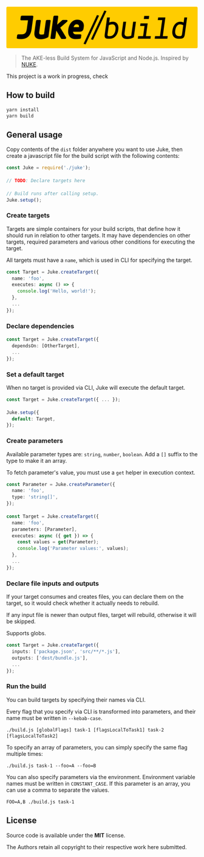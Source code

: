 ![JUKE build](./assets/juke-build.png)

> The AKE-less Build System for JavaScript and Node.js.
> Inspired by [NUKE](https://nuke.build/).

This project is a work in progress, check

## How to build

```
yarn install
yarn build
```

## General usage

Copy contents of the `dist` folder anywhere you want to use Juke, then
create a javascript file for the build script with the following contents:

```ts
const Juke = require('./juke');

// TODO: Declare targets here

// Build runs after calling setup.
Juke.setup();
```

### Create targets

Targets are simple containers for your build scripts, that define how it should
run in relation to other targets. It may have dependencies on other targets,
required parameters and various other conditions for executing the target.

All targets must have a `name`, which is used in CLI for specifying the target.

```ts
const Target = Juke.createTarget({
  name: 'foo',
  executes: async () => {
    console.log('Hello, world!');
  },
  ...
});
```

### Declare dependencies

```ts
const Target = Juke.createTarget({
  dependsOn: [OtherTarget],
  ...
});
```

### Set a default target

When no target is provided via CLI, Juke will execute the default target.

```ts
const Target = Juke.createTarget({ ... });

Juke.setup({
  default: Target,
});
```

### Create parameters

Available parameter types are: `string`, `number`, `boolean`.
Add a `[]` suffix to the type to make it an array.

To fetch parameter's value, you must use a `get` helper in execution context.

```ts
const Parameter = Juke.createParameter({
  name: 'foo',
  type: 'string[]',
});

const Target = Juke.createTarget({
  name: 'foo',
  parameters: [Parameter],
  executes: async ({ get }) => {
    const values = get(Parameter);
    console.log('Parameter values:', values);
  },
  ...
});
```

### Declare file inputs and outputs

If your target consumes and creates files, you can declare them on the target,
so it would check whether it actually needs to rebuild.

If any input file is newer than output files, target will rebuild, otherwise
it will be skipped.

Supports globs.

```ts
const Target = Juke.createTarget({
  inputs: ['package.json', 'src/**/*.js'],
  outputs: ['dest/bundle.js'],
  ...
});
```

### Run the build

You can build targets by specifying their names via CLI.

Every flag that you specify via CLI is transformed into parameters, and their
name must be written in `--kebab-case`.

```
./build.js [globalFlags] task-1 [flagsLocalToTask1] task-2 [flagsLocalToTask2]
```

To specify an array of parameters, you can simply specify the same flag
multiple times:

```
./build.js task-1 --foo=A --foo=B
```

You can also specify parameters via the environment. Environment variable
names must be written in `CONSTANT_CASE`. If this parameter is an array,
you can use a comma to separate the values.

```
FOO=A,B ./build.js task-1
```

## License

Source code is available under the **MIT** license.

The Authors retain all copyright to their respective work here submitted.

